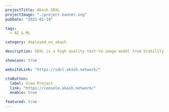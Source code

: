 ```yaml
---
projectTitle: Akash SDXL
projectImage: "./project-banner.svg"
pubDate: "2021-01-19"

tags:
  - AI & ML

category: deployed_on_akash

description: SDXL is a high quality text-to-image model from Stability AI. This application is running on NVIDIA A100s leased from the Akash Supercloud, to achieve high-performing and cost-effective inference of 1024×1024 images.

showcase: true

websiteLink: "https://sdxl.akash.network/"

ctaButton:
  label: View Project
  link: "https://console.akash.network/"
  enable: true

featured: true
---
```

